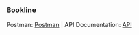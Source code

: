 ### Bookline
Postman: [Postman](https://www.postman.com/neelxdxd/workspace/development/collection/31972654-36ade78a-694e-42b9-b856-2143aef7e196?action=share&creator=31972654&active-environment=31972654-bc69641c-8030-4945-9515-e29e55854616) | 
API Documentation: [API](https://docs.google.com/document/d/19LijrVD846_HCOwOkX8VZam9ccyFbDAs/edit?usp=sharing&ouid=106281984378484446031&rtpof=true&sd=true)
